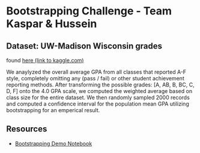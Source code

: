 # Bootstrapping Challenge - Team Kaspar & Hussein

## Dataset: UW-Madison Wisconsin grades
found [here (link to kaggle.com)](https://www.kaggle.com/Madgrades/uw-madison-courses)

We anaylyzed the overall average GPA from all classes that reported A-F style, completely omitting any (pass / fail) or 
other student achievement reporting methods. After transforming the possible grades:  [A, AB, B, BC, C, D, F] onto the 
4.0 GPA scale, we computed the weighted average based on class size for the entire dataset. We then randomly sampled 2000 
records and computed a confidence interval for the population mean GPA utilizing bootstrapping for an emperical result.

## Resources

* [Bootstrapping Demo Notebook](uw_mad_grades_bootstrapping.ipynb)
